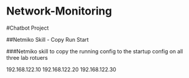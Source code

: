 # Network-Monitoring



#Chatbot Project

##Netmiko Skill - Copy Run Start

###Netmiko skill to copy the running config to the startup config on all three lab rotuers

192.168.122.10
192.168.122.20
192.168.122.30

